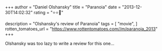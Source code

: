 +++
author = "Daniel Olshansky"
title = "Paranoia"
date = "2013-12-30T14:02:32"
rating = "⭐⭐🌟"

description = "Olshansky's review of Paranoia"
tags = [
    "movie",
]
rotten_tomatoes_url = "https://www.rottentomatoes.com//m/paranoia_2013"
+++

Olshansky was too lazy to write a review for this one...
